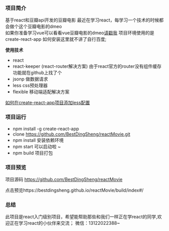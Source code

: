 ### 项目简介

基于react和豆瓣api开发的豆瓣电影
最近在学习react，每学习一个技术的时候都会做个这个豆瓣电影的dmeo  
如果你准备学习vue可以看看vue豆瓣电影的dmeo[请戳我](https://github.com/BestDingSheng/vueMovie)
项目环境使用的是 create-react-app 如何安装这里就不讲了自行百度;

**使用技术**
* react
* react-keeper (react-router解决方案)  由于react官方的router没有组件缓存功能就在github上找了个
* jsonp 做数据请求
* less  css预处理器
* flexible 移动端适配解决方案

[如何在create-react-app项目添加less配置](https://segmentfault.com/a/1190000010162614)

### 项目运行

* npm install -g create-react-app
* clone https://github.com/BestDingSheng/reactMovie.git
* npm install  安装依赖环境
* npm start  可以启动啦 ~
* npm build  项目打包

### 项目预览
项目源码 https://github.com/BestDingSheng/reactMovie

点击预览https://bestdingsheng.github.io/reactMovie/build/index#/

### 总结
此项目是react入门级别项目，希望能帮助那些和我们一样正在学react的同学,欢迎正在学习react的小伙伴来交流；
微信：13122022388~
